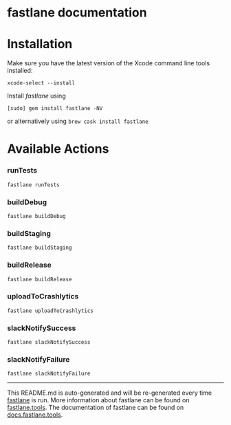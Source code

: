 fastlane documentation
================
# Installation

Make sure you have the latest version of the Xcode command line tools installed:

```
xcode-select --install
```

Install _fastlane_ using
```
[sudo] gem install fastlane -NV
```
or alternatively using `brew cask install fastlane`

# Available Actions
### runTests
```
fastlane runTests
```

### buildDebug
```
fastlane buildDebug
```

### buildStaging
```
fastlane buildStaging
```

### buildRelease
```
fastlane buildRelease
```

### uploadToCrashlytics
```
fastlane uploadToCrashlytics
```

### slackNotifySuccess
```
fastlane slackNotifySuccess
```

### slackNotifyFailure
```
fastlane slackNotifyFailure
```


----

This README.md is auto-generated and will be re-generated every time [fastlane](https://fastlane.tools) is run.
More information about fastlane can be found on [fastlane.tools](https://fastlane.tools).
The documentation of fastlane can be found on [docs.fastlane.tools](https://docs.fastlane.tools).
